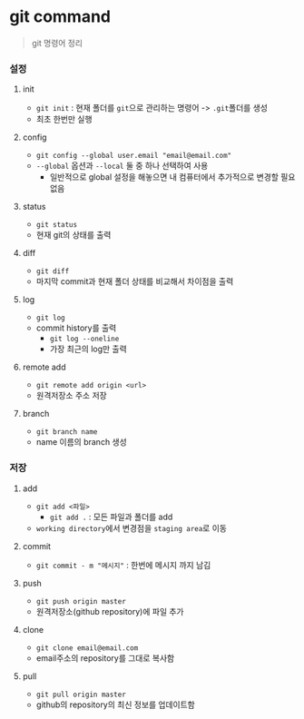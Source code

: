 # git command

> git 명령어 정리



### 설정

1. init
   - `git init` : 현재 폴더를 `git`으로 관리하는 명령어 -> `.git`폴더를 생성
   - 최초 한번만 실행

2. config
   - `git config --global user.email "email@email.com"`
   - `--global` 옵션과 `--local` 둘 중 하나 선택하여 사용
     - 일반적으로 global 설정을 해놓으면 내 컴퓨터에서 추가적으로 변경할 필요 없음

3. status
   - `git status`
   - 현재 git의 상태를 출력



4. diff
   - `git diff`
   - 마지막 commit과 현재 폴더 상태를 비교해서 차이점을 출력



5. log
   - `git log`
   - commit history를 출력
     - `git log --oneline` 
     - 가장 최근의 log만 출력



6. remote add
   - `git remote add origin <url>`
   - 원격저장소 주소 저장



7. branch
   - `git branch name`
   - name 이름의 branch 생성



### 저장

1. add
   - `git add <파일>`
     - `git add .` : 모든 파일과 폴더를 add
   - `working directory`에서 변경점을 `staging area`로 이동



2. commit
   - `git commit - m "메시지"` : 한번에 메시지 까지 남김



3. push
   - `git push origin master`
   - 원격저장소(github repository)에 파일 추가



4. clone
   - `git clone email@email.com` 
   - email주소의 repository를 그대로 복사함



5. pull
   - `git pull origin master` 
   - github의 repository의 최신 정보를 업데이트함